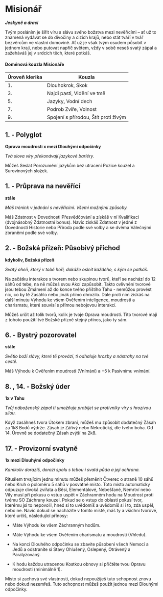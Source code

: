 
# Misionář

***Jeskyně a draci***

Tvým posláním je šířit víru a slávu svého božstva mezi nevěřícími – ať už to znamená vydávat se do divočiny a cizích krajů, nebo stát tváří v tvář bezvěrcům ve vlastní domovině. Ať už je však tvým osudem působit v jednom kraji, nebo putovat napříč světem, vždy v sobě neseš svatý zápal a zažeháváš jej v srdcích těch, které potkáš.

#### Doménová kouzla Misionáře

| Úroveň klerika | Kouzla |
| --- | --- |
| 1\. | Dlouhokrok, Skok |
| 3\. | Najdi pasti, Vidění ve tmě | 
| 5\. | Jazyky, Vodní dech |
| 7\. | Podrob Zvíře, Volnost |
| 9\. | Spojení s přírodou, Štít proti živým |

## 1. - Polyglot

**Oprava moudrosti x mezi Dlouhými odpočinky**

*Tvá slova víry překonávají jazykové bariéry.*

Můžeš Seslat Porozumění jazykům bez utracení Pozice kouzel a Surovinových složek.

## 1. - Průprava na nevěřící

**stále**

*Máš trénink v jednání s nevěřícími. Všemi možnými způsoby.*

Máš Zdatnost v Dovednosti Přesvědčování a získáš v ní Kvalifikaci (dvojnásobný Zdatnostní bonus). Navíc získáš Zdatnost v jedné z Dovedností Historie nebo Příroda podle své volby a se dvěma Válečnými zbraněmi podle své volby.

## 2. - Božská přízeň: Působivý příchod

**kdykoliv, Božská přízeň**

*Svatý oheň, který v tobě hoří, dokáže oslnit každého, s kým se potkáš.*

Na začátku interakce s tvorem nebo skupinou tvorů, kteří se nachází do 12 sáhů od tebe, na ně můžeš svou Akcí zapůsobit. Takto ovlivnění tvorové jsou tebou Zmámení až do konce tvého příštího Tahu - nemůžou provést nic, co by tě Zasáhlo nebo jinak přímo ohrozilo. Dále proti nim získáš na další minutu Výhodu ke všem Ověřením inteligence, moudrosti a charismatu, které souvisí s přímou nebojovou interakcí.

Můžeš určit až tolik tvorů, kolik je tvoje Oprava moudrosti. Tito tvorové mají z tohoto použití tvé Božské přízně stejný přínos, jako ty sám.

## 6. - Bystrý pozorovatel

**stále**

*Světlo boží slávy, které tě provází, ti odhaluje hrozby a nástrahy na tvé cestě.*

Máš Výhodu k Ověřením moudrosti (Vnímání) a +5 k Pasivnímu vnímání.

## 8. , 14. - Božský úder

**1x v Tahu**

*Tvůj náboženský zápal ti umožňuje probíjet se protivníky víry s hrozivou silou.*

Když zasáhneš tvora Útokem zbraní, můžeš mu způsobit dodatečný Zásah za 1k8 Bodů výdrže. Zásah je Zářivý nebo Nekrotický, dle tvého boha. Od 14\. Úrovně se dodatečný Zásah zvýší na 2k8.

## 17. - Provizorní svatyně

**1x mezi Dlouhými odpočinky**

*Kamkoliv dorazíš, dorazí spolu s tebou i svatá půda a její ochrana.*

Rituálem trvajícím jednu minutu můžeš přeměnit Čtverec o straně 10 sáhů nebo Kruh o poloměru 5 sáhů v posvátné místo. Toto místo automaticky odpuzuje divoká zvířata a Běsi, Elementálové, Nebešťané, Nemrtví nebo Víly musí při pokusu o vstup uspět v Záchranném hodu na Moudrost proti tvému SO Záchrany kouzel. Pokud se o vstup do oblasti pokusí tvor, kterému jsi to nepovolil, hned si to uvědomíš a uvědomíš si i to, zda uspěl, nebo ne. Navíc dokud se nacházíte v tomto místě, máš ty a všichni tvorové, které určíš, následující přínosy:

* Máte Výhodu ke všem Záchranným hodům.

* Máte Výhodu ke všem Ověřením charismatu a moudrosti (Vhledu).

* Na konci Dlouhého odpočinku se zbavíte působení všech Nemocí a Jedů a odstraníte si Stavy Ohlušený, Oslepený, Otrávený a Paralyzovaný.

* K hodu každou utracenou Kostkou obnovy si přičtěte tvou Opravu moudrosti (minimálně 1).

Místo si zachová své vlastnosti, dokud nepoužiješ tuto schopnost znovu nebo dokud nezemřeš. Tuto schopnost můžeš použít jednou mezi Dlouhými odpočinky.

